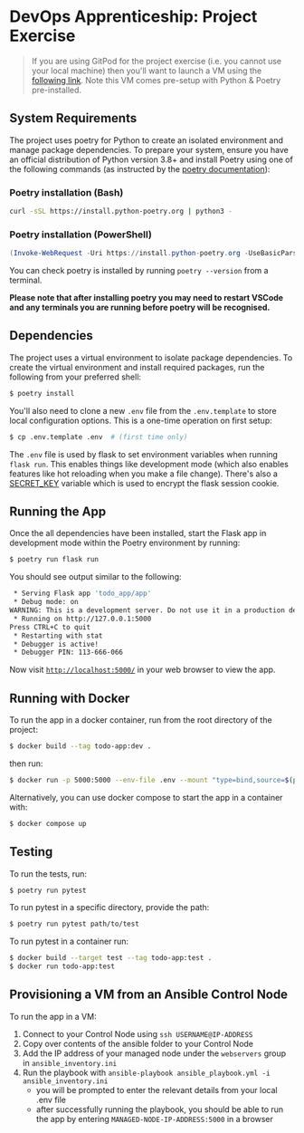 # DevOps Apprenticeship: Project Exercise

> If you are using GitPod for the project exercise (i.e. you cannot use your local machine) then you'll want to launch a VM using the [following link](https://gitpod.io/#https://github.com/CorndelWithSoftwire/DevOps-Course-Starter). Note this VM comes pre-setup with Python & Poetry pre-installed.

## System Requirements

The project uses poetry for Python to create an isolated environment and manage package dependencies. To prepare your system, ensure you have an official distribution of Python version 3.8+ and install Poetry using one of the following commands (as instructed by the [poetry documentation](https://python-poetry.org/docs/#system-requirements)):

### Poetry installation (Bash)

```bash
curl -sSL https://install.python-poetry.org | python3 -
```

### Poetry installation (PowerShell)

```powershell
(Invoke-WebRequest -Uri https://install.python-poetry.org -UseBasicParsing).Content | py -
```

You can check poetry is installed by running `poetry --version` from a terminal.

**Please note that after installing poetry you may need to restart VSCode and any terminals you are running before poetry will be recognised.**

## Dependencies

The project uses a virtual environment to isolate package dependencies. To create the virtual environment and install required packages, run the following from your preferred shell:

```bash
$ poetry install
```

You'll also need to clone a new `.env` file from the `.env.template` to store local configuration options. This is a one-time operation on first setup:

```bash
$ cp .env.template .env  # (first time only)
```

The `.env` file is used by flask to set environment variables when running `flask run`. This enables things like development mode (which also enables features like hot reloading when you make a file change). There's also a [SECRET_KEY](https://flask.palletsprojects.com/en/2.3.x/config/#SECRET_KEY) variable which is used to encrypt the flask session cookie.

## Running the App

Once the all dependencies have been installed, start the Flask app in development mode within the Poetry environment by running:

```bash
$ poetry run flask run
```

You should see output similar to the following:

```bash
 * Serving Flask app 'todo_app/app'
 * Debug mode: on
WARNING: This is a development server. Do not use it in a production deployment. Use a production WSGI server instead.
 * Running on http://127.0.0.1:5000
Press CTRL+C to quit
 * Restarting with stat
 * Debugger is active!
 * Debugger PIN: 113-666-066
```

Now visit [`http://localhost:5000/`](http://localhost:5000/) in your web browser to view the app.

## Running with Docker

To run the app in a docker container, run from the root directory of the project:

```bash
$ docker build --tag todo-app:dev .
```

then run:

```bash
$ docker run -p 5000:5000 --env-file .env --mount "type=bind,source=$(pwd)/todo_app,target=/opt/app/todo_app" todo-app:dev
```

Alternatively, you can use docker compose to start the app in a container with:

```bash
$ docker compose up
```

## Testing

To run the tests, run:

```bash
$ poetry run pytest
```

To run pytest in a specific directory, provide the path:

```bash
$ poetry run pytest path/to/test
```

To run pytest in a container run:

```bash
$ docker build --target test --tag todo-app:test .
$ docker run todo-app:test
```

## Provisioning a VM from an Ansible Control Node

To run the app in a VM:

1. Connect to your Control Node using `ssh USERNAME@IP-ADDRESS`
2. Copy over contents of the ansible folder to your Control Node
3. Add the IP address of your managed node under the `webservers` group in `ansible_inventory.ini`
4. Run the playbook with `ansible-playbook ansible_playbook.yml -i ansible_inventory.ini`
   - you will be prompted to enter the relevant details from your local .env file
   - after successfully running the playbook, you should be able to run the app by entering `MANAGED-NODE-IP-ADDRESS:5000` in a browser
